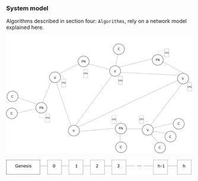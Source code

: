 ### System model

Algorithms described in section four: `Algorithms`, rely on a network model explained here.



![](https://github.com/lukamiletic95/papers/blob/master/images/fig1.png)

![](https://github.com/lukamiletic95/papers/blob/master/images/fig2.png)
<!--stackedit_data:
eyJoaXN0b3J5IjpbNTI3ODI0OTU2LC05MTA1NDc1NzAsNjAwNT
Y4OTYxLC0xMDU4NjE5MDczLDQ3MjEwNDk5MywxMTE1ODczNzMz
LC0xMTA3Mzc4NjAwLDQ3MDg3NjYzLC0xMjM4MDk1Mzk2LDk2MD
EwNDM4OF19
-->